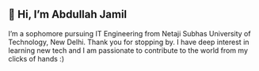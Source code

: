 👋 Hi, I’m Abdullah Jamil
-
I’m a sophomore pursuing IT Engineering from Netaji Subhas University of Technology, New Delhi. Thank you for stopping by.
I have deep interest in learning new tech and I am passionate to contribute to the world from my clicks of hands :)
